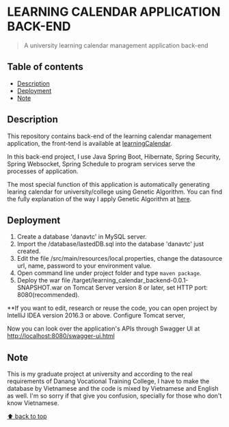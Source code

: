 # LEARNING CALENDAR APPLICATION BACK-END
> A university learning calendar management application back-end

## Table of contents
* [Description](#description)  
* [Deployment](#deployment)  
* [Note](#note)

## Description
This repository contains back-end of the learning calendar management application, the front-tend is available at [learningCalendar](https://github.com/nmtri881994/learningCalendar).  

In this back-end project, I use Java Spring Boot, Hibernate, Spring Security, Spring Websocket, Spring Schedule to program services serve the processes of application.
 
The most special function of this application is automatically generating learing calendar for university/college using Genetic Algorithm.
You can find the fully explanation of the way I apply Genetic Algorithm at [here](https://github.com/nmtri881994/Genetic-Algorithm-apply-on-generating-learning-calendar).

## Deployment
1. Create a database 'danavtc' in MySQL server.
2. Import the /database/lastedDB.sql into the database 'danavtc' just created.
3. Edit the file /src/main/resources/local.properties, change the datasource url, name, password to your environment value.
4. Open command line under project folder and type `maven package`.
5. Deploy the war file /target/learning_calendar_backend-0.0.1-SNAPSHOT.war on Tomcat Server version 8 or later, set HTTP port: 8080(recommended).

**If you want to edit, research or reuse the code, you can open project by IntelliJ IDEA version 2016.3 or above. Configure Tomcat server, 

Now you can look over the application's APIs through Swagger UI at [http://localhost:8080/swagger-ui.html](http://localhost:8080/swagger-ui.html)

## Note
This is my graduate project at university and according to the real requirements of Danang Vocational Training College,
I have to make the database by Vietnamese and the code is mixed by Vietnamese and English as well.
I'm so sorry if that give you confusion, specially for those who don't know Vietnamese.

[⬆ back to top](#table-of-contents)